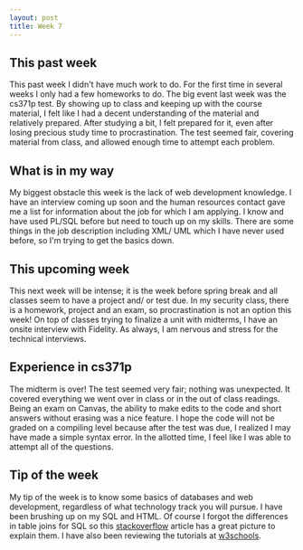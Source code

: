 ```yaml
---
layout: post
title: Week 7
---
```


This past week
--------------
This past week I didn't have much work to do. For the first time in several weeks I only had a few homeworks to do. The big event last week was the cs371p test. By showing up to class and keeping up with the course material, I felt like I had a decent understanding of the material and relatively prepared. After studying a bit, I felt prepared for it, even after losing precious study time to procrastination. The test seemed fair, covering material from class, and allowed enough time to attempt each problem. 

What is in my way
------------------
My biggest obstacle this week is the lack of web development knowledge. I have an interview coming up soon and the human resources contact gave me a list for information about the job for which I am applying. I know and have used PL/SQL before but need to touch up on my skills. There are some things in the job description including XML/ UML which I have never used before, so I'm trying to get the basics down.  

This upcoming week
------------------
This next week will be intense; it is the week before spring break and all classes seem to have a project and/ or test due. In my security class, there is a homework, project and an exam, so procrastination is not an option this week! On top of classes trying to finalize a unit with midterms, I have an onsite interview with Fidelity. As always, I am nervous and stress for the technical interviews.

Experience in cs371p
--------------------
The midterm is over! The test seemed very fair; nothing was unexpected. It covered everything we went over in class or in the out of class readings. Being an exam on Canvas, the ability to make edits to the code and short answers without erasing was a nice feature. I hope the code will not be graded on a compiling level because after the test was due, I realized I may have made a simple syntax error. In the allotted time, I feel like I was able to attempt all of the questions.

Tip of the week
----------------
My tip of the week is to know some basics of databases and web development, regardless of what technology track you will pursue. I have been brushing up on my SQL and HTML. Of course I forgot the differences in table joins for SQL so this [stackoverflow](http://stackoverflow.com/questions/38549/difference-between-inner-and-outer-joins) article has a great picture to explain them. I have also been reviewing the tutorials at [w3schools](http://www.w3schools.com/).
